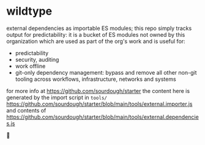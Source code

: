 # wildtype
external dependencies as importable ES modules; this repo simply tracks output for predictability: it is a bucket of ES modules not owned by this organization which are used as part of the org's work and is useful for:

* predictability
* security, auditing
* work offline
* git-only dependency management: bypass and remove all other non-git tooling across workflows, infrastructure, networks and systems

for more info at https://github.com/sourdough/starter 
the content here is generated by the import script in `tools/`
https://github.com/sourdough/starter/blob/main/tools/external.importer.js
and contents of 
https://github.com/sourdough/starter/blob/main/tools/external.dependencies.js

🌊

